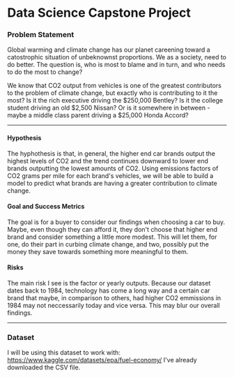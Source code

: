 # Data Science Capstone Project

### Problem Statement
Global warming and climate change has our planet careening toward a catostrophic situation of unbeknownst proportions. We as a society, need to do better. The question is, who is most to blame and in turn, and who needs to do the most to change?

We know that CO2 output from vehicles is one of the greatest contributors to the problem of climate change, but exactly who is contributing to it the most? Is it the rich executive driving the $250,000 Bentley? Is it the college student driving an old $2,500 Nissan? Or is it somewhere in between - maybe a middle class parent driving a $25,000 Honda Accord?

---

#### Hypothesis
The hyphothesis is that, in general, the higher end car brands output the highest levels of CO2 and the trend continues downward to lower end brands outputting the lowest amounts of CO2. Using emissions factors of CO2 grams per mile for each brand's vehicles, we will be able to build a model to predict what brands are having a greater contribution to climate change.

#### Goal and Success Metrics
The goal is for a buyer to consider our findings when choosing a car to buy. Maybe, even though they can afford it, they don't choose that higher end brand and consider something a little more modest. This will let them, for one, do their part in curbing climate change, and two, possibly put the money they save towards something more meaningful to them.

#### Risks
The main risk I see is the factor or yearly outputs. Because our dataset dates back to 1984, technology has come a long way and a certain car brand that maybe, in comparison to others, had higher CO2 emmissions in 1984 may not neccessarily today and vice versa. This may blur our overall findings.

---

### Dataset
I will be using this dataset to work with: https://www.kaggle.com/datasets/epa/fuel-economy/
I've already downloaded the CSV file.
